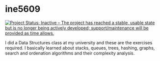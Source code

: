 # ine5609

[![Project Status: Inactive – The project has reached a stable, usable state but is no longer being actively developed; support/maintenance will be provided as time allows.](http://www.repostatus.org/badges/latest/inactive.svg)](http://www.repostatus.org/#inactive)

I did a Data Structures class at my university and these are the exercises required. I basically learned about stacks, queues, trees, hashing, graphs, search and ordenation algorithms and their complexity analysis.
